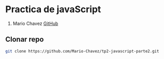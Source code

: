 # Practica de javaScript

1. Mario Chavez [GitHub](https://github.com/Mario-Chavez)

## Clonar repo

```bash
git clone https://github.com/Mario-Chavez/tp2-javascript-parte2.git
```

